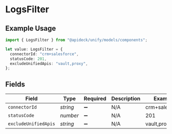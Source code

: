 # LogsFilter

## Example Usage

```typescript
import { LogsFilter } from "@apideck/unify/models/components";

let value: LogsFilter = {
  connectorId: "crm+salesforce",
  statusCode: 201,
  excludeUnifiedApis: "vault,proxy",
};
```

## Fields

| Field                | Type                 | Required             | Description          | Example              |
| -------------------- | -------------------- | -------------------- | -------------------- | -------------------- |
| `connectorId`        | *string*             | :heavy_minus_sign:   | N/A                  | crm+salesforce       |
| `statusCode`         | *number*             | :heavy_minus_sign:   | N/A                  | 201                  |
| `excludeUnifiedApis` | *string*             | :heavy_minus_sign:   | N/A                  | vault,proxy          |